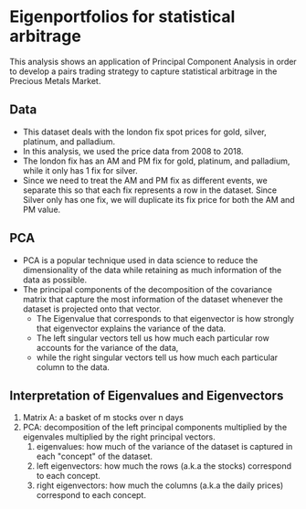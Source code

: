 # Eigenportfolios for statistical arbitrage
This analysis shows an application of Principal Component Analysis in order to develop a pairs trading strategy to capture statistical arbitrage in the Precious Metals Market.

## Data
- This dataset deals with the london fix spot prices for gold, silver, platinum, and palladium.
- In this analysis, we used the price data from 2008 to 2018. 
- The london fix has an AM and PM fix for gold, platinum, and palladium, while it only has 1 fix for silver.
- Since we need to treat the AM and PM fix as different events, we separate this so that each fix represents a row in the dataset. Since Silver only has one fix, we will duplicate its fix price for both the AM and PM value.

## PCA
- PCA is a popular technique used in data science to reduce the dimensionality of the data while retaining as much information of the data as possible.
- The principal components of the decomposition of the covariance matrix that capture the most information of the dataset whenever the dataset is projected onto that vector. 
   - The Eigenvalue that corresponds to that eigenvector is how strongly that eigenvector explains the variance of the data. 
   - The left singular vectors tell us how much each particular row accounts for the variance of the data,
   - while the right singular vectors tell us how much each particular column to the data.

## Interpretation of Eigenvalues and Eigenvectors
1. Matrix A: a basket of m stocks over n days
2. PCA: decomposition of the left principal components multiplied by the eigenvales multiplied by the right principal vectors.
   1. eigenvalues: how much of the variance of the dataset is captured in each "concept" of the dataset.
   2. left eigenvectors: how much the rows (a.k.a the stocks) correspond to each concept.
   3. right eigenvectors: how much the columns (a.k.a the daily prices) correspond to each concept.







